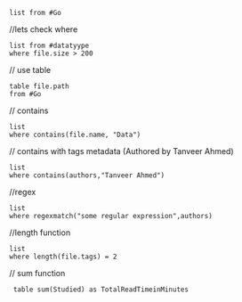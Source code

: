 

```dataview
list from #Go 
```

//lets check where 
```dataview
list from #datatyype  
where file.size > 200
```


// use table

```dataview
table file.path
from #Go  
```

// contains 
```dataview
list 
where contains(file.name, "Data")
```

// contains with tags metadata (Authored by Tanveer Ahmed)


```dataview
list 
where contains(authors,"Tanveer Ahmed")
```


//regex 

```dataview
list 
where regexmatch("some regular expression",authors)
```


//length function


```dataview
list
where length(file.tags) = 2
```


// sum function 

```dataview
 table sum(Studied) as TotalReadTimeinMinutes
```



